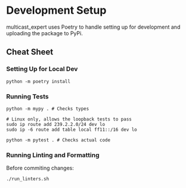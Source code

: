 # Development Setup

multicast_expert uses Poetry to handle setting up for development and uploading the package to PyPi.

## Cheat Sheet

### Setting Up for Local Dev
```
python -m poetry install
```

### Running Tests
```
python -m mypy . # Checks types

# Linux only, allows the loopback tests to pass
sudo ip route add 239.2.2.0/24 dev lo
sudo ip -6 route add table local ff11::/16 dev lo

python -m pytest . # Checks actual code
```

### Running Linting and Formatting
Before commiting changes:
```
./run_linters.sh
```